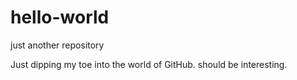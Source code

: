 # hello-world
just another repository


Just dipping my toe into the world of GitHub. should be interesting.

